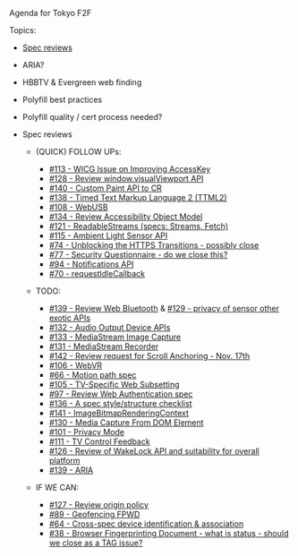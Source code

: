Agenda for Tokyo F2F

Topics:
 - [Spec reviews](https://github.com/w3ctag/spec-reviews/)
 - ARIA?
 - HBBTV & Evergreen web finding
 - Polyfill best practices
 - Polyfill quality / cert process needed?

 - Spec reviews

   - (QUICK) FOLLOW UPs:

     - [#113 - WICG Issue on Improving AccessKey](https://github.com/w3ctag/spec-reviews/issues/113)
     - [#128 - Review window.visualViewport API](https://github.com/w3ctag/spec-reviews/issues/128)
     - [#140 - Custom Paint API to CR](https://github.com/w3ctag/spec-reviews/issues/140)
     - [#138 - Timed Text Markup Language 2 (TTML2)](https://github.com/w3ctag/spec-reviews/issues/138)
     - [#108 - WebUSB](https://github.com/w3ctag/spec-reviews/issues/108)
     - [#134 - Review Accessibility Object Model](https://github.com/w3ctag/spec-reviews/issues/134)
     - [#121 - ReadableStreams (specs: Streams, Fetch)](https://github.com/w3ctag/spec-reviews/issues/121)
     - [#115 - Ambient Light Sensor API](https://github.com/w3ctag/spec-reviews/issues/115)
     - [#74 - Unblocking the HTTPS Transitions - possibly close](https://github.com/w3ctag/spec-reviews/issues/74)
     - [#77 - Security Questionnaire - do we close this?](https://github.com/w3ctag/spec-reviews/issues/77)
     - [#94 - Notifications API](https://github.com/w3ctag/spec-reviews/issues/94)
     - [#70 - requestIdleCallback](https://github.com/w3ctag/spec-reviews/issues/70)

   - TODO:

     - [#139 - Review Web Bluetooth](https://github.com/w3ctag/spec-reviews/issues/139) & [#129 - privacy of sensor other exotic APIs](https://github.com/w3ctag/spec-reviews/issues/129)
     - [#132 - Audio Output Device APIs](https://github.com/w3ctag/spec-reviews/issues/132)
     - [#133 - MediaStream Image Capture](https://github.com/w3ctag/spec-reviews/issues/133)
     - [#131 - MediaStream Recorder](https://github.com/w3ctag/spec-reviews/issues/131)
     - [#142 - Review request for Scroll Anchoring - Nov. 17th](https://github.com/w3ctag/spec-reviews/issues/142)
     - [#106 - WebVR](https://github.com/w3ctag/spec-reviews/issues/106)
     - [#66 - Motion path spec](https://github.com/w3ctag/spec-reviews/issues/66)
     - [#105 - TV-Specific Web Subsetting](https://github.com/w3ctag/spec-reviews/issues/105)
     - [#97 - Review Web Authentication spec](https://github.com/w3ctag/spec-reviews/issues/97)
     - [#136 - A spec style/structure checklist](https://github.com/w3ctag/spec-reviews/issues/136)
     - [#141 - ImageBitmapRenderingContext](https://github.com/w3ctag/spec-reviews/issues/141)
     - [#130 - Media Capture From DOM Element](https://github.com/w3ctag/spec-reviews/issues/130)
     - [#101 - Privacy Mode](https://github.com/w3ctag/spec-reviews/issues/101)
     - [#111 - TV Control Feedback](https://github.com/w3ctag/spec-reviews/issues/111)
     - [#126 - Review of WakeLock API and suitability for overall platform](https://github.com/w3ctag/spec-reviews/issues/126)
     - [#139 - ARIA](https://github.com/w3ctag/spec-reviews/issues/107)

   - IF WE CAN:

     - [#127 - Review origin policy](https://github.com/w3ctag/spec-reviews/issues/127)
     - [#89 - Geofencing FPWD](https://github.com/w3ctag/spec-reviews/issues/89)
     - [#64 - Cross-spec device identification & association](https://github.com/w3ctag/spec-reviews/issues/64)
     - [#38 - Browser Fingerprinting Document - what is status - should we close as a TAG issue?](https://github.com/w3ctag/spec-reviews/issues/38)
